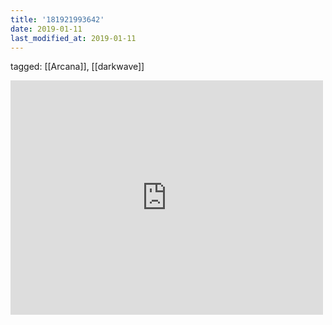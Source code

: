 ```yaml
---
title: '181921993642'
date: 2019-01-11
last_modified_at: 2019-01-11
---
```

tagged: [[Arcana]], [[darkwave]]
<iframe allow="accelerometer; autoplay; clipboard-write; encrypted-media; gyroscope; picture-in-picture" allowfullscreen="" frameborder="0" height="375" id="youtube_iframe" src="https://www.youtube.com/embed/tvXHAyQP04E?feature=oembed&amp;enablejsapi=1&amp;origin=https://safe.txmblr.com&amp;wmode=opaque" width="500"></iframe>